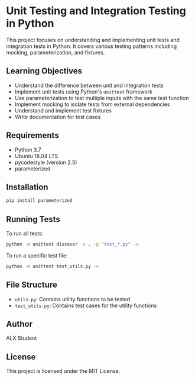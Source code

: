 # Unit Testing and Integration Testing in Python

This project focuses on understanding and implementing unit tests and integration tests in Python. It covers various testing patterns including mocking, parameterization, and fixtures.

## Learning Objectives

- Understand the difference between unit and integration tests
- Implement unit tests using Python's `unittest` framework
- Use parameterization to test multiple inputs with the same test function
- Implement mocking to isolate tests from external dependencies
- Understand and implement test fixtures
- Write documentation for test cases

## Requirements

- Python 3.7
- Ubuntu 18.04 LTS
- pycodestyle (version 2.5)
- parameterized

## Installation

```bash
pip install parameterized
```

## Running Tests

To run all tests:

```bash
python -m unittest discover -s . -p "test_*.py" -v
```

To run a specific test file:

```bash
python -m unittest test_utils.py -v
```

## File Structure

- `utils.py`: Contains utility functions to be tested
- `test_utils.py`: Contains test cases for the utility functions

## Author

ALX Student

## License

This project is licensed under the MIT License.
